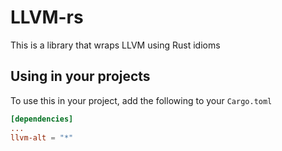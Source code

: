 LLVM-rs
=======
This is a library that wraps LLVM using Rust idioms

Using in your projects
----------------------
To use this in your project, add the following to your `Cargo.toml`

```toml
[dependencies]
...
llvm-alt = "*"
```
